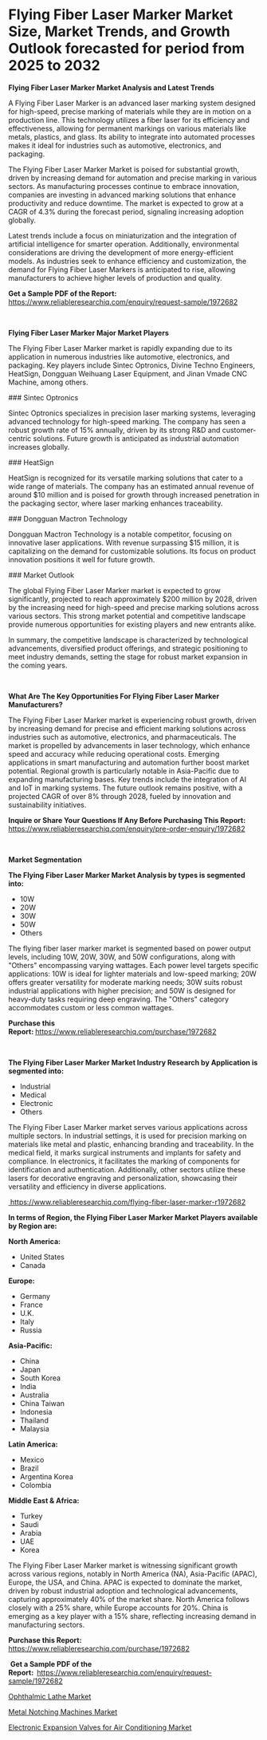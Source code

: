 <p><h1>Flying Fiber Laser Marker Market Size, Market Trends, and Growth Outlook forecasted for period from 2025 to 2032</h1></p><p><strong>Flying Fiber Laser Marker Market Analysis and Latest Trends</strong></p>
<p><p>A Flying Fiber Laser Marker is an advanced laser marking system designed for high-speed, precise marking of materials while they are in motion on a production line. This technology utilizes a fiber laser for its efficiency and effectiveness, allowing for permanent markings on various materials like metals, plastics, and glass. Its ability to integrate into automated processes makes it ideal for industries such as automotive, electronics, and packaging.</p><p>The Flying Fiber Laser Marker Market is poised for substantial growth, driven by increasing demand for automation and precise marking in various sectors. As manufacturing processes continue to embrace innovation, companies are investing in advanced marking solutions that enhance productivity and reduce downtime. The market is expected to grow at a CAGR of 4.3% during the forecast period, signaling increasing adoption globally.</p><p>Latest trends include a focus on miniaturization and the integration of artificial intelligence for smarter operation. Additionally, environmental considerations are driving the development of more energy-efficient models. As industries seek to enhance efficiency and customization, the demand for Flying Fiber Laser Markers is anticipated to rise, allowing manufacturers to achieve higher levels of production and quality.</p></p>
<p><strong>Get a Sample PDF of the Report:&nbsp;</strong> <a href="https://www.reliableresearchiq.com/enquiry/request-sample/1972682?utm_campaign=1896&utm_medium=2&utm_source=Github&utm_content=ia&utm_term=02032025&utm_id=flying-fiber-laser-marker">https://www.reliableresearchiq.com/enquiry/request-sample/1972682</a></p>
<p>&nbsp;</p>
<p><strong>Flying Fiber Laser Marker Major Market Players</strong></p>
<p><p>The Flying Fiber Laser Marker market is rapidly expanding due to its application in numerous industries like automotive, electronics, and packaging. Key players include Sintec Optronics, Divine Techno Engineers, HeatSign, Dongguan Weihuang Laser Equipment, and Jinan Vmade CNC Machine, among others. </p><p>### Sintec Optronics</p><p>Sintec Optronics specializes in precision laser marking systems, leveraging advanced technology for high-speed marking. The company has seen a robust growth rate of 15% annually, driven by its strong R&D and customer-centric solutions. Future growth is anticipated as industrial automation increases globally.</p><p>### HeatSign</p><p>HeatSign is recognized for its versatile marking solutions that cater to a wide range of materials. The company has an estimated annual revenue of around $10 million and is poised for growth through increased penetration in the packaging sector, where laser marking enhances traceability.</p><p>### Dongguan Mactron Technology</p><p>Dongguan Mactron Technology is a notable competitor, focusing on innovative laser applications. With revenue surpassing $15 million, it is capitalizing on the demand for customizable solutions. Its focus on product innovation positions it well for future growth.</p><p>### Market Outlook</p><p>The global Flying Fiber Laser Marker market is expected to grow significantly, projected to reach approximately $200 million by 2028, driven by the increasing need for high-speed and precise marking solutions across various sectors. This strong market potential and competitive landscape provide numerous opportunities for existing players and new entrants alike. </p><p>In summary, the competitive landscape is characterized by technological advancements, diversified product offerings, and strategic positioning to meet industry demands, setting the stage for robust market expansion in the coming years.</p></p>
<p>&nbsp;</p>
<p><strong>What Are The Key Opportunities For Flying Fiber Laser Marker Manufacturers?</strong></p>
<p><p>The Flying Fiber Laser Marker market is experiencing robust growth, driven by increasing demand for precise and efficient marking solutions across industries such as automotive, electronics, and pharmaceuticals. The market is propelled by advancements in laser technology, which enhance speed and accuracy while reducing operational costs. Emerging applications in smart manufacturing and automation further boost market potential. Regional growth is particularly notable in Asia-Pacific due to expanding manufacturing bases. Key trends include the integration of AI and IoT in marking systems. The future outlook remains positive, with a projected CAGR of over 8% through 2028, fueled by innovation and sustainability initiatives.</p></p>
<p><strong>Inquire or Share Your Questions If Any Before Purchasing This Report:</strong> <a href="https://www.reliableresearchiq.com/enquiry/pre-order-enquiry/1972682?utm_campaign=1896&utm_medium=2&utm_source=Github&utm_content=ia&utm_term=02032025&utm_id=flying-fiber-laser-marker">https://www.reliableresearchiq.com/enquiry/pre-order-enquiry/1972682</a></p>
<p>&nbsp;</p>
<p><strong>Market Segmentation</strong></p>
<p><strong>The Flying Fiber Laser Marker Market Analysis by types is segmented into:</strong></p>
<p><ul><li>10W</li><li>20W</li><li>30W</li><li>50W</li><li>Others</li></ul></p>
<p><p>The flying fiber laser marker market is segmented based on power output levels, including 10W, 20W, 30W, and 50W configurations, along with "Others" encompassing varying wattages. Each power level targets specific applications: 10W is ideal for lighter materials and low-speed marking; 20W offers greater versatility for moderate marking needs; 30W suits robust industrial applications with higher precision; and 50W is designed for heavy-duty tasks requiring deep engraving. The "Others" category accommodates custom or less common wattages.</p></p>
<p><strong>Purchase this Report:&nbsp;</strong><a href="https://www.reliableresearchiq.com/purchase/1972682?utm_campaign=1896&utm_medium=2&utm_source=Github&utm_content=ia&utm_term=02032025&utm_id=flying-fiber-laser-marker">https://www.reliableresearchiq.com/purchase/1972682</a></p>
<p>&nbsp;</p>
<p><strong>The Flying Fiber Laser Marker Market Industry Research by Application is segmented into:</strong></p>
<p><ul><li>Industrial</li><li>Medical</li><li>Electronic</li><li>Others</li></ul></p>
<p><p>The Flying Fiber Laser Marker market serves various applications across multiple sectors. In industrial settings, it is used for precision marking on materials like metal and plastic, enhancing branding and traceability. In the medical field, it marks surgical instruments and implants for safety and compliance. In electronics, it facilitates the marking of components for identification and authentication. Additionally, other sectors utilize these lasers for decorative engraving and personalization, showcasing their versatility and efficiency in diverse applications.</p></p>
<p><a href="https://www.reliableresearchiq.com/flying-fiber-laser-marker-r1972682?utm_campaign=1896&utm_medium=2&utm_source=Github&utm_content=ia&utm_term=02032025&utm_id=flying-fiber-laser-marker">&nbsp;https://www.reliableresearchiq.com/flying-fiber-laser-marker-r1972682</a></p>
<p><strong>In terms of Region, the Flying Fiber Laser Marker Market Players available by Region are:</strong></p>
<p>
    <p> <strong> North America: </strong>
        <ul>
            <li>United States</li>
            <li>Canada</li>
        </ul>
        </p> 
    <p> <strong> Europe: </strong>
        <ul>
            <li>Germany</li>
            <li>France</li>
            <li>U.K.</li>
            <li>Italy</li>
            <li>Russia</li>
        </ul>
        </p> 
    <p> <strong> Asia-Pacific: </strong>
        <ul>
            <li>China</li>
            <li>Japan</li>
            <li>South Korea</li>
            <li>India</li>
            <li>Australia</li>
            <li>China Taiwan</li>
            <li>Indonesia</li>
            <li>Thailand</li>
            <li>Malaysia</li>
        </ul>
        </p> 
    <p> <strong> Latin America: </strong>
        <ul>
            <li>Mexico</li>
            <li>Brazil</li>
            <li>Argentina Korea</li>
            <li>Colombia</li>
        </ul>
        </p> 
    <p> <strong> Middle East & Africa: </strong>
        <ul>
            <li>Turkey</li>
            <li>Saudi</li>
            <li>Arabia</li>
            <li>UAE</li>
            <li>Korea</li>
        </ul>
    </p>
    </p>
<p><p>The Flying Fiber Laser Marker market is witnessing significant growth across various regions, notably in North America (NA), Asia-Pacific (APAC), Europe, the USA, and China. APAC is expected to dominate the market, driven by robust industrial adoption and technological advancements, capturing approximately 40% of the market share. North America follows closely with a 25% share, while Europe accounts for 20%. China is emerging as a key player with a 15% share, reflecting increasing demand in manufacturing sectors.</p></p>
<p><strong>Purchase this Report: </strong><a href="https://www.reliableresearchiq.com/purchase/1972682?utm_campaign=1896&utm_medium=2&utm_source=Github&utm_content=ia&utm_term=02032025&utm_id=flying-fiber-laser-marker">https://www.reliableresearchiq.com/purchase/1972682</a></p>
<p>&nbsp;<strong>Get a Sample PDF of the Report:&nbsp;&nbsp;</strong><a href="https://www.reliableresearchiq.com/enquiry/request-sample/1972682?utm_campaign=1896&utm_medium=2&utm_source=Github&utm_content=ia&utm_term=02032025&utm_id=flying-fiber-laser-marker">https://www.reliableresearchiq.com/enquiry/request-sample/1972682</a></p>
<p><strong></strong></p>
<p><p><a href="https://github.com/feyzacurllj9/Market-Research-Report-List-1/blob/main/ophthalmic-lathe-market.md?utm_campaign=1896&utm_medium=2&utm_source=Github&utm_content=ia&utm_term=02032025&utm_id=flying-fiber-laser-marker">Ophthalmic Lathe Market</a></p><p><a href="https://github.com/abbasgwiltke/Market-Research-Report-List-1/blob/main/metal-notching-machines-market.md?utm_campaign=1896&utm_medium=2&utm_source=Github&utm_content=ia&utm_term=02032025&utm_id=flying-fiber-laser-marker">Metal Notching Machines Market</a></p><p><a href="https://github.com/tauchzuazoli/Market-Research-Report-List-1/blob/main/electronic-expansion-valves-for-air-conditioning-market.md?utm_campaign=1896&utm_medium=2&utm_source=Github&utm_content=ia&utm_term=02032025&utm_id=flying-fiber-laser-marker">Electronic Expansion Valves for Air Conditioning Market</a></p></p>